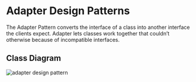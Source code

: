 # Adapter Design Patterns
The Adapter Pattern converts the interface of a class into another interface the clients
expect. Adapter lets classes work together that couldn’t otherwise because of
incompatible interfaces.

## Class Diagram
![adapter design pattern](https://media.geeksforgeeks.org/wp-content/uploads/classDiagram.jpg "Adapter Design Pattern")


